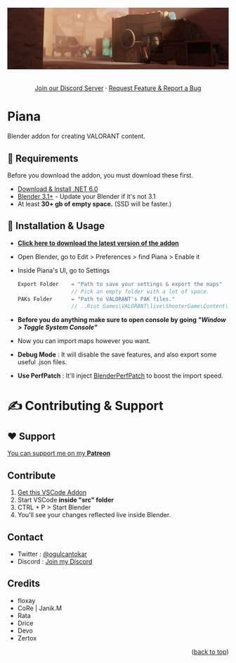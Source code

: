 <div id="top"></div>

<br />
<div align="center">
  <a href="https://github.com/luvyana/Piana">
    <img src=".github/assets/zertox-map.jpg" alt="Logo">
  </a>


  <p align="center">
    <br />
    <a href="https://discord.gg/ianas">Join our Discord Server</a>
    ·
    <a href="https://github.com/luvyana/Piana/issues">Request Feature & Report a Bug</a>
  </p>
</div>




# **Piana**
Blender addon for creating VALORANT content.


## 📒 Requirements

Before you download the addon, you must download these first.

* [Download & Install .NET 6.0](https://dotnet.microsoft.com/en-us/download/dotnet/thank-you/runtime-6.0.5-windows-x64-installer)
* [Blender 3.1+](https://www.blender.org/download/) - Update your Blender if it's not 3.1
* At least **30+ gb of empty space.** (SSD will be faster.)


## 🔧 Installation & Usage
- **[Click here to download the latest version of the addon](https://github.com/luvyana/Piana/releases/latest)**
- Open Blender, go to Edit > Preferences > find Piana > Enable it
- Inside Piana's UI, go to Settings
   ```js
   Export Folder    = "Path to save your settings & export the maps"
                    // Pick an empty folder with a lot of space.
   PAKs Folder      = "Path to VALORANT's PAK files."
                    // ..Riot Games\VALORANT\live\ShooterGame\Content\Paks\
   ```
- **Before you do anything make sure to open console by going *"Window > Toggle System Console"***

- Now you can import maps however you want.

- **Debug Mode** : It will disable the save features, and also export some useful .json files.
- **Use PerfPatch** : It'll inject [BlenderPerfPatch](https://wiki.modme.co/wiki/apps/Blender-Perf-Patch.html) to boost the import speed.


# ✍️ Contributing & Support

## **❤️ Support** 
[You can support me on my **Patreon**](https://www.patreon.com/luviana)

## Contribute

1. [Get this VSCode Addon](https://marketplace.visualstudio.com/items?itemName=JacquesLucke.blender-development)
2. Start VSCode **inside "src" folder**
2. CTRL + P > Start Blender
4. You'll see your changes reflected live inside Blender.


## Contact 
* Twitter : [@ogulcantokar](https://twitter.com/ogulcantokar)
* Discord : [Join my Discord](https://discord.gg/ianas)



## Credits

- floxay
- CoRe | Janik.M
- Rata
- Drice
- Devo
- Zertox

<p align="right">(<a href="#top">back to top</a>)</p>



